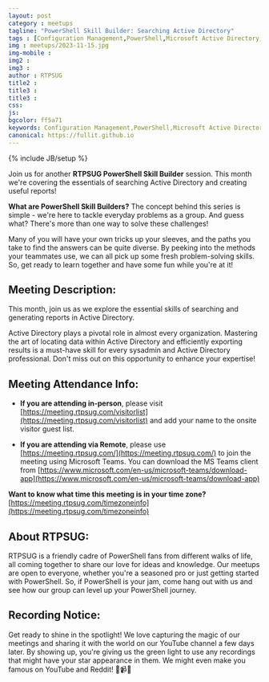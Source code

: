 ```yaml
---
layout: post
category : meetups
tagline: "PowerShell Skill Builder: Searching Active Directory"
tags : [Configuration Management,PowerShell,Microsoft Active Directory,System Administration]
img : meetups/2023-11-15.jpg
img-mobile : 
img2 : 
img3 : 
author : RTPSUG
title2 : 
title3 : 
title3 : 
css: 
js: 
bgcolor: ff5a71
keywords: Configuration Management,PowerShell,Microsoft Active Directory,System Administration
canonical: https://fullit.github.io
---
```

{% include JB/setup %}

Join us for another **RTPSUG PowerShell Skill Builder** session. This month we're covering the essentials of searching Active Directory and creating useful reports!

**What are PowerShell Skill Builders?** The concept behind this series is simple - we're here to tackle everyday problems as a group. And guess what? There's more than one way to solve these challenges!

Many of you will have your own tricks up your sleeves, and the paths you take to find the answers can be quite diverse. By peeking into the methods your teammates use, we can all pick up some fresh problem-solving skills. So, get ready to learn together and have some fun while you're at it!

<!--more-->


## Meeting Description:

This month, join us as we explore the essential skills of searching and generating reports in Active Directory.

Active Directory plays a pivotal role in almost every organization. Mastering the art of locating data within Active Directory and efficiently exporting results is a must-have skill for every sysadmin and Active Directory professional. Don't miss out on this opportunity to enhance your expertise!

## Meeting Attendance Info:

- **If you are attending in-person**, please visit [https://meeting.rtpsug.com/visitorlist](https://meeting.rtpsug.com/visitorlist) and add your name to the onsite visitor guest list.

- **If you are attending via Remote**, please use [https://meeting.rtpsug.com/](https://meeting.rtpsug.com/) to join the meeting using Microsoft Teams. You can download the MS Teams client from [https://www.microsoft.com/en-us/microsoft-teams/download-app](https://www.microsoft.com/en-us/microsoft-teams/download-app)

**Want to know what time this meeting is in your time zone?**
[https://meeting.rtpsug.com/timezoneinfo](https://meeting.rtpsug.com/timezoneinfo)


## About RTPSUG:

RTPSUG is a friendly cadre of PowerShell fans from different walks of life, all coming together to share our love for ideas and knowledge. Our meetups are open to everyone, whether you're a seasoned pro or just getting started with PowerShell. So, if PowerShell is your jam, come hang out with us and see how our group can level up your PowerShell journey.

## Recording Notice:

Get ready to shine in the spotlight! We love capturing the magic of our meetings and sharing it with the world on our YouTube channel a few days later. By showing up, you're giving us the green light to use any recordings that might have your star appearance in them. We might even make you famous on YouTube and Reddit!
🌟📹😄
